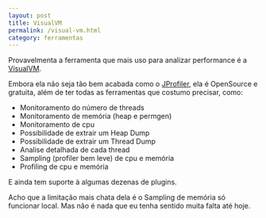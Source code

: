```yaml
---
layout: post
title: VisualVM
permalink: /visual-vm.html
category: ferramentas
---
```


Provavelmenta a ferramenta que mais uso para analizar performance é a [VisualVM](http://visualvm.java.net/).

Embora ela não seja tão bem acabada como o [JProfiler](http://www.ej-technologies.com/products/jprofiler/overview.html), 
ela é OpenSource e gratuita, além de ter todas as ferramentas que costumo precisar, como:

* Monitoramento do número de threads
* Monitoramento de memória (heap e permgen)
* Monitoramento de cpu
* Possibilidade de extrair um Heap Dump
* Possibilidade de extrair um Thread Dump
* Analise detalhada de cada thread
* Sampling (profiler bem leve) de cpu e memória
* Profiling de cpu e memória

E ainda tem suporte à algumas dezenas de plugins.

Acho que a limitação mais chata dela é o Sampling de memória só funcionar local. Mas não é nada que eu tenha sentido 
muita falta até hoje.
